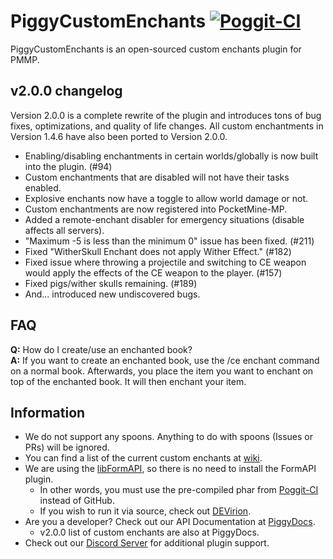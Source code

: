 # PiggyCustomEnchants [![Poggit-CI](https://poggit.pmmp.io/ci.badge/DaPigGuy/PiggyCustomEnchants/PiggyCustomEnchants/master)](https://poggit.pmmp.io/ci/DaPigGuy/PiggyCustomEnchants) 

PiggyCustomEnchants is an open-sourced custom enchants plugin for PMMP.

## v2.0.0 changelog
Version 2.0.0 is a complete rewrite of the plugin and introduces tons of bug fixes, optimizations, and quality of life changes.
All custom enchantments in Version 1.4.6 have also been ported to Version 2.0.0.

* Enabling/disabling enchantments in certain worlds/globally is now built into the plugin. (#94)
* Custom enchantments that are disabled will not have their tasks enabled.
* Explosive enchants now have a toggle to allow world damage or not.
* Custom enchantments are now registered into PocketMine-MP.
* Added a remote-enchant disabler for emergency situations (disable affects all servers).
* "Maximum -5 is less than the minimum 0" issue has been fixed. (#211)
* Fixed "WitherSkull Enchant does not apply Wither Effect." (#182)
* Fixed issue where throwing a projectile and switching to CE weapon would apply the effects of the CE weapon to the player. (#157)
* Fixed pigs/wither skulls remaining. (#189)
* And... introduced new undiscovered bugs.

<!-- If one question constantly persists, add the Q/A in here. -->
## FAQ
**Q:** How do I create/use an enchanted book? </br>
**A:** If you want to create an enchanted book, use the /ce enchant command on a normal book. Afterwards, you place the item you want to enchant on top of the enchanted book. It will then enchant your item. 

## Information
* We do not support any spoons. Anything to do with spoons (Issues or PRs) will be ignored.
* You can find a list of the current custom enchants at [wiki](https://staging-piggydocs.aericio.net/PiggyCustomEnchants.html).
* We are using the [libFormAPI](https://github.com/jojoe77777/FormAPI), so there is no need to install the FormAPI plugin.
    * In other words, you must use the pre-compiled phar from [Poggit-CI](https://poggit.pmmp.io/ci/DaPigGuy/PiggyCustomEnchants/~) instead of GitHub.
    * If you wish to run it via source, check out [DEVirion](https://github.com/poggit/devirion).
* Are you a developer? Check out our API Documentation at [PiggyDocs](https://staging-piggydocs.aericio.net/PiggyCustomEnchants.html).
    * v2.0.0 list of custom enchants are also at PiggyDocs.
* Check out our [Discord Server](https://discord.gg/qmnDsSD) for additional plugin support.

